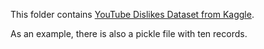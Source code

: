 This folder contains [YouTube Dislikes Dataset from Kaggle]().

As an example, there is also a pickle file with ten records.